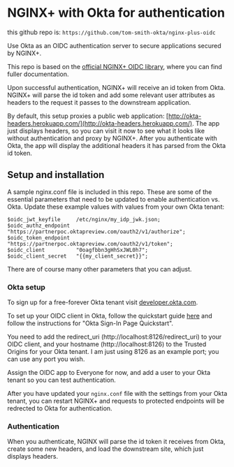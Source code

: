 # NGINX+ with Okta for authentication

this github repo is: `https://github.com/tom-smith-okta/nginx-plus-oidc`

Use Okta as an OIDC authentication server to secure applications secured by NGINX+.

This repo is based on the [official NGINX+ OIDC library](https://github.com/nginxinc/nginx-openid-connect), where you can find fuller documentation.

Upon successful authentication, NGINX+ will receive an id token from Okta. NGINX+ will parse the id token and add some relevant user attributes as headers to the request it passes to the downstream application.

By default, this setup proxies a public web application: [http://okta-headers.herokuapp.com/](http://okta-headers.herokuapp.com/). The app just displays headers, so you can visit it now to see what it looks like without authentication and proxy by NGINX+. After you authenticate with Okta, the app will display the additional headers it has parsed from the Okta id token.

## Setup and installation

A sample nginx.conf file is included in this repo. These are some of the essential parameters that need to be updated to enable authentication vs. Okta. Update these example values with values from your own Okta tenant:

```
$oidc_jwt_keyfile     /etc/nginx/my_idp_jwk.json;
$oidc_authz_endpoint  "https://partnerpoc.oktapreview.com/oauth2/v1/authorize";
$oidc_token_endpoint  "https://partnerpoc.oktapreview.com/oauth2/v1/token";
$oidc_client          "0oagfbbn3gHhSxJWL0h7";
$oidc_client_secret   "{{my_client_secret}}";
```

There are of course many other parameters that you can adjust.

### Okta setup
To sign up for a free-forever Okta tenant visit [developer.okta.com](https://developer.okta.com/).

To set up your OIDC client in Okta, follow the quickstart guide [here](https://developer.okta.com/quickstart/#/okta-sign-in-page/nodejs/express) and follow the instructions for "Okta Sign-In Page Quickstart".

You need to add the redirect_uri (http://localhost:8126/redirect_uri) to your OIDC client, and your hostname (http://localhost:8126) to the Trusted Origins for your Okta tenant. I am just using 8126 as an example port; you can use any port you wish.

Assign the OIDC app to Everyone for now, and add a user to your Okta tenant so you can test authentication.

After you have updated your `nginx.conf` file with the settings from your Okta tenant, you can restart NGINX+ and requests to protected endpoints will be redrected to Okta for authentication.

### Authentication
When you authenticate, NGINX will parse the id token it receives from Okta, create some new headers, and load the downstream site, which just displays headers.

